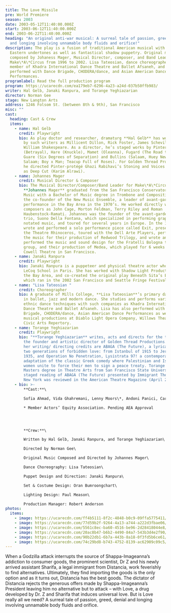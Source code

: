 ```yaml
---
title: The Love Missile
pre: World Premiere
season: 2003
date: 2003-05-12T11:40:00.000Z
start: 2003-06-12T11:40:00.000Z
end: 2003-06-22T11:40:00.000Z
heading: "An original anti-war musical: A surreal tale of passion, greed, denial
  and longing involving unnamable body fluids and orifice!"
description: The play is a fusion of traditional American musical with Middle
  Eastern undertones as well as fantastical shadow puppetry. Original music is
  composed by Johaness Mager, Musical Director, composer, and Band Leader for
  Make\*A\*Circus from 1996 to 2002. Lisa Tateosian, dance choreographer, is a
  member of Khadra International Dance Theatre and Ballet Afsaneh, and has
  performed with Dance Brigade, CHODERA/dance, and Asian American Dance
  Performances.
programlabel: Read the full production program
program: https://ucarecdn.com/ea179eb7-6296-4a23-a24d-037b50ffb983/
writer: Hal Gelb, Janaki Ranpura, and Torange Yeghiazarian
director: Norman Gee
stage: New Langton Arts
address: 1246 Folsom St. (between 8th & 9th), San Francisco
misc: ""
cast:
  heading: Cast & Crew
  items:
    - name: Hal Gelb
      credit: Playwright
      bio: As play doctor and researcher, dramaturg **Hal Gelb** has worked on plays
        by such writers as Millicent Dillon, Rick Foster, James Schevill and
        William Shakespeare. As a director, he’s staged works by Pinter
        (Betrayal), Hare (Knuckle), Mamet (Oleanna), Fugard (The Road to Mecca),
        Guare (Six Degrees of Separation) and Bullins (Salaam, Huey Newton,
        Salaam; Boy x Man; Teacup Full of Roses). For Golden Thread Productions,
        he directed Pinter-protégé Ghazi Rabihavi’s Stoning and Voices as well
        as Deep Cut (Karim Alrawi).
    - name: Johannes Mager
      credit: Musical Director & Composer
      bio: The Musical Director/Composer/Band Leader for Make\*A\*Circus in 1996-2002,
        **Johannes Mager** graduated from the San Francisco Conservatory of
        Music with a Bachelor of Music degree in Trombone and Composition. He is
        the co-founder of the New Music Ensemble, a leader of avant-garde music
        performance in the Bay Area in the 1970’s. He worked directly with such
        composers as John Cage, Morton Feldman, Terry Riley and Roman
        Haubenstock-Ramati. Johannes was the founder of the avant-garde music
        trio, Suono Della Fontana, which specialized in performing graphically
        notated music, and toured for several years in Europe. In the 1990’s, he
        wrote and performed a solo performance piece called Exit, presented at
        the Theatre Rhinoceros, toured with the Dell Arte Players, performing
        the music for their production of Redwood Trilogy, and wrote and
        performed the music and sound design for the Fratelli Bologna theatre
        group, and their production of Medea, which played for 6 weeks at the
        Cowell Theatre in San Francisco.
    - name: Janaki Ranpura
      credit: Playwright
      bio: Janaki Ranpura is a puppeteer and physical theatre actor who studied at the
        LeCoq School in Paris. She has worked with Shadow Light Productions in
        the Bay Area, and co-created the original play Beneath Sita’s Belly,
        which ran in the 2002 San Francisco and Seattle Fringe Festivals.
    - name: "Lisa Tateosian "
      credit: Choreographer
      bio: A graduate of Mills College, **Lisa Tateosian**’s primary dance training is
        in ballet, jazz and modern dance. She studies and performs various
        ethnic dance techniques with such companies as Khadra International
        Dance Theatre and Ballet Afsaneh. Lisa has also performed with Dance
        Brigade, CHODERA/dance, Asian American Dance Performances as well as
        musical productions at Diablo Light Opera Company, Willows Theatre, and
        Civic Arts Repertory.
    - name: Torange Yeghiazarian
      credit: Playwright
      bio: "**Torange Yeghiazarian** writes, acts and directs for the theatre and is
        the founder and artistic director of Golden Thread Productions. Among
        her writing/ directing credits are ABAGA (The Future), a lyrical tale of
        two generations of forbidden love: from Istanbul of 1915 to Jerusalem of
        1935, and Operation No Penetration, Lysistrata 97! a contemporary
        adaptation of the classic Greek comedy where Palestinian and Israeli
        women unite to force their men to sign a peace treaty. Torange holds a
        Masters degree in Theatre Arts from San Francisco State University. A
        staged reading of ABAGA (The Future) presented by Immigrant Theatre in
        New York was reviewed in the American Theatre Magazine (April 2002)."
    - bio: >-
        **Cast:**\

        Sofia Ahmad, Vida Ghahremani, Lenny Moors\*, Andoni Panici, Carmen Elena Sosa\*, William Todd Tressler*, Kris Welch\

        * Member Actors’ Equity Association. Pending AEA Approval




        **Crew:**\

        Written by Hal Gelb, Janaki Ranpura, and Torange Yeghiazarian\

        Directed by Norman Gee\

        Original Music Composed and Directed by Johannes Mager\

        Dance Choreography: Lisa Tateosian\

        Puppet Design and Direction: Janaki Ranpura\

        Set & Costume Design: Oran Bumroongchart\

        Lighting Design: Paul Meason\

        Production Manager: Robert Anderson
photos:
  items:
    - image: https://ucarecdn.com/ff4b5111-8f2c-4848-b0c9-09ffa5775411/
    - image: https://ucarecdn.com/77d59b2f-9264-4a13-a744-a222d3fbae06/
    - image: https://ucarecdn.com/5561c8ec-ba60-4516-be96-2d28418044e8/
    - image: https://ucarecdn.com/20ac8b47-b6b2-4490-84a7-543b3d4e2f90/
    - image: https://ucarecdn.com/90b22db1-6b7a-443b-8a18-0f3fd5b6ce61/
    - image: https://ucarecdn.com/74c29bd8-b743-4752-8139-ac62909c09c5/
---
```

When a Godzilla attack interrupts the source of Shappa-Imageanna’s addiction to consumer goods, the prominent scientist, Dr Z and his newly arrived assistant Sharifa, a legal immigrant from Distancia, work feverishly to find alternatives. Ultimately, they find importing the goods is the only option and as it turns out, Distancia has the best goods. The dictator of Distancia rejects the generous offers made by Shappa-Imageanna’s President leaving him no alternative but to attack – with Love, a drug developed by Dr. Z and Sharifa that induces universal love. But is Love really all we need? A surreal tale of passion, greed, denial and longing involving unnamable body fluids and orifice.